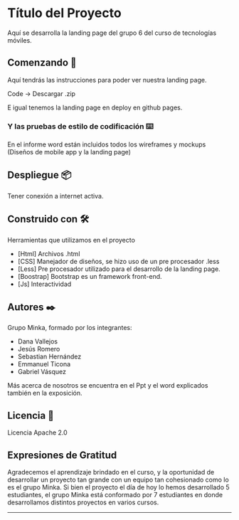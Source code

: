 # Título del Proyecto

Aquí se desarrolla la landing page del grupo 6 del curso de tecnologías móviles.

## Comenzando 🚀

Aquí tendrás las instrucciones para poder ver nuestra landing page.

Code -> Descargar .zip

E igual tenemos la landing page en deploy en github pages.

### Y las pruebas de estilo de codificación ⌨️

En el informe word están incluidos todos los wireframes y mockups (Diseños de mobile app y la landing page)

## Despliegue 📦

Tener conexión a internet activa.

## Construido con 🛠️

Herramientas que utilizamos en el proyecto

* [Html] Archivos .html
* [CSS] Manejador de diseños, se hizo uso de un pre procesador .less
* [Less] Pre procesador utilizado para el desarrollo de la landing page.
* [Boostrap] Bootstrap es un framework front-end.
* [Js] Interactividad

## Autores ✒️

Grupo Minka, formado por los integrantes:

- Dana Vallejos
- Jesús Romero
- Sebastian Hernández
- Emmanuel Ticona
- Gabriel Vásquez

Más acerca de nosotros se encuentra en el Ppt y el word explicados también en la exposición.

## Licencia 📄

Licencia Apache 2.0

## Expresiones de Gratitud 

Agradecemos el aprendizaje brindado en el curso, y la oportunidad de desarrollar un proyecto tan grande con un equipo tan cohesionado como lo es el grupo Minka.
Si bien el proyecto el día de hoy lo hemos desarrollado 5 estudiantes, el grupo Minka está conformado por 7 estudiantes en donde desarrollamos distintos proyectos en varios cursos.

---
